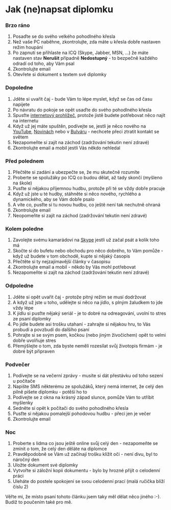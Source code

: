# Jak (ne)napsat diplomku

### Brzo ráno

1. Posaďte se do svého velkého pohodlného křesla
2. Než vaše PC naběhne, zkontrolujte, zda máte u křesla dobře nastaven režim houpání
3. Po zapnutí se přihlaste na ICQ (Skype, Jabber, MSN, ...) že máte nastaven stav **Nerušit** případně **Nedostupný** - to bezpečně každého odradí od toho, aby Vám psal
4. Zkontrolujte email
5. Otevřete si dokument s textem své diplomky

### Dopoledne

1. Jděte si uvařit čaj - bude Vám to lépe myslet, když se čas od času napijete
2. Po návratu do pokoje se opět usaďte do svého pohodlného křesla
3. Spusťte [internetový prohlížeč](http://www.mozilla-europe.org/cs/products/firefox/), protože jistě budete potřebovat něco najít na internetu
4. Když už jej máte spuštěn, podívejte se, jestli je něco nového na [YouTube](http://www.youtube.com/), [Novinách](http://news.google.cz/) nebo v [Bulváru](http://www.blesk.cz/) - nechcete přeci ztratit kontakt se světem
5. Nezapomeňte si zajít na záchod (zadržování tekutin není zdravé)
6. Zkontrolujte email a mobil jestli Vás někdo nehledal

### Před polednem

1. Přečtěte si zadání a ubezpečte se, že mu skutečně rozumíte
2. Proberte se spolužáky po ICQ co budou dělat, až tady skončí (myšleno na škole)
3. Pusťte si nějakou příjemnou hudbu, protože při té se vždy dobře pracuje
4. Když už jste u té hudby, stáhněte si něco nového, rychlého a dynamického, aby se Vám dobře psalo
5. A víte co, pusťte si tu novou hudbu, co ještě není tak nechutně ohraná
6. Zkontrolujte email
7. Neopomeňte si zajít na záchod (zadržování tekutin není zdravé)

### Kolem poledne

1. Zavolejte svému kamarádovi na [Skype](http://www.skype.com/) jestli už začal psát a kolik toho má
2. Skočte si do bufetu nebo obchodu pro něco dobrého, to Vám pomůže - když už budete v tom obchodě, kupte si nějaký časopis
3. Přečtěte si ty nejzajímavější články v časopisu
4. Zkontrolujte email a mobil - někdo by Vás mohl potřebovat
5. Nezapomeňte si zajít na záchod (zadržování tekutin není zdravé)

### Odpoledne

1. Jděte si opět uvařit čaj - protože pitný režim se musí dodržovat
2. A když už jste u toho, udělejte si něco na jídlo, s plným žaludkem to jde vždy lépe
3. K jídlu si pusťte nějaký seriál - je to dobré na odreagování, uvolní to stres ze psaní diplomky
4. Po jídle budete asi trošku utahaní - zahrajte si nějakou hru, to Vás probudí a povzbudí do dalšího psaní
5. Pohrajte si se svým psem, kočkou (nebo jiným živočichem) opět to velmi dobře uvolňuje stres
6. Přemýšlejte o tom, zda byste neměli rozesílat svůj životopis firmám - je dobré být připraven

### Podvečer

1. Podívejte se na večerní zprávy - musíte si dát přestávku od toho sezení u počítače
2. Napište SMS některému ze spolužáků, který nemá internet, že celý den pilně píšete diplomku - potěší ho to
3. Podívejte se z okna na krásný západ slunce, pomůže Vám to utříbit myšlenky
4. Sedněte si opět k počítači do svého pohodlného křesla
5. Pusťte si nějakou pomalejší pohodovou hudbu - přeci jen je večer
6. Zkontrolujte email

### Noc

1. Proberte s lidma co jsou ještě online svůj celý den - nezapomeňte se zmínit o tom, že celý den děláte na diplomce
2. Pravděpodobně se Vám už začínají trošku klížit oči - není divu, byl to náročný den
3. Uložte dokument své diplomky
4. Vytvořte si záložní kopii dokumentu - bylo by hrozné přijít o celodenní práci
5. Uleháte do postele spokojení se svou celodenní prací (malá ručička blíží číslu 2)

Věřte mi, že místo psaní tohoto článku jsem taky měl dělat něco jiného :-). Budiž to poučením také pro mě.
